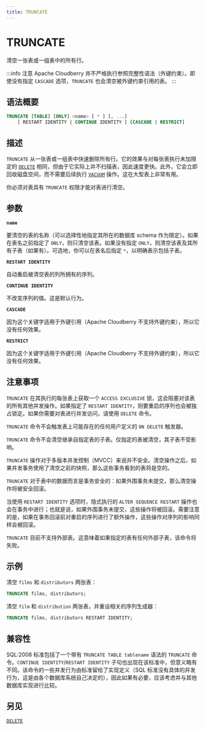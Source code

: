 ```yaml
---
title: TRUNCATE
---
```


# TRUNCATE

清空一张表或一组表中的所有行。

:::info 注意
Apache Cloudberry 并不严格执行参照完整性语法（外键约束）。即使没有指定 `CASCADE` 选项，`TRUNCATE` 也会清空被外键约束引用的表。
:::

## 语法概要

```sql
TRUNCATE [TABLE] [ONLY] <name> [ * ] [, ...] 
    [ RESTART IDENTITY | CONTINUE IDENTITY ] [CASCADE | RESTRICT]
```

## 描述

`TRUNCATE` 从一张表或一组表中快速删除所有行。它的效果与对每张表执行未加限定的 [`DELETE`](https://github.com/cloudberrydb/cloudberrydb-site/blob/cbdb-doc-validation/docs/sql-stmts/delete.md) 相同，但由于它实际上并不扫描表，因此速度更快。此外，它会立即回收磁盘空间，而不需要后续执行 [`VACUUM`](https://github.com/cloudberrydb/cloudberrydb-site/blob/cbdb-doc-validation/docs/sql-stmts/vacuum.md) 操作。这在大型表上非常有用。

你必须对表具有 `TRUNCATE` 权限才能对表进行清空。

## 参数

**`name`**

要清空的表的名称（可以选择性地指定其所在的数据库 schema 作为限定）。如果在表名之前指定了 `ONLY`，则只清空该表。如果没有指定 `ONLY`，则清空该表及其所有子表（如果有）。可选地，你可以在表名后指定 `*`，以明确表示包括子表。

**`RESTART IDENTITY`**

自动重启被清空表的列所拥有的序列。

**`CONTINUE IDENTITY`**

不改变序列的值。这是默认行为。

**`CASCADE`**

因为这个关键字适用于外键引用（Apache Cloudberry 不支持外键约束），所以它没有任何效果。

**`RESTRICT`**

因为这个关键字适用于外键引用（Apache Cloudberry 不支持外键约束），所以它没有任何效果。

## 注意事项

`TRUNCATE` 在其执行的每张表上获取一个 `ACCESS EXCLUSIVE` 锁，这会阻塞对该表的所有其他并发操作。如果指定了 `RESTART IDENTITY`，则要重启的序列也会被独占锁定。如果你需要对表进行并发访问，请使用 `DELETE` 命令。

`TRUNCATE` 命令不会触发表上可能存在的任何用户定义的 `ON DELETE` 触发器。

`TRUNCATE` 命令不会清空继承自指定表的子表。仅指定的表被清空，其子表不受影响。

`TRUNCATE` 操作对于多版本并发控制（MVCC）来说并不安全。清空操作之后，如果并发事务使用了清空之前的快照，那么这些事务看到的表将是空的。

`TRUNCATE` 对于表中的数据而言是事务安全的：如果外围事务未提交，那么清空操作将被安全回滚。

当使用 `RESTART IDENTITY` 选项时，隐式执行的 `ALTER SEQUENCE RESTART` 操作也会在事务中进行；也就是说，如果外围事务未提交，这些操作将被回滚。需要注意的是，如果在事务回滚前对重启的序列进行了额外操作，这些操作对序列的影响同样会被回滚。

`TRUNCATE` 目前不支持外部表。这意味着如果指定的表有任何外部子表，该命令将失败。

## 示例

清空 `films` 和 `distributors` 两张表：

```sql
TRUNCATE films, distributors;
```

清空 `film` 和 `distribution` 两张表，并重设相关的序列生成器：

```sql
TRUNCATE films, distributors RESTART IDENTITY;
```

## 兼容性

SQL:2008 标准包括了一个带有 `TRUNCATE TABLE tablename` 语法的 `TRUNCATE` 命令。`CONTINUE IDENTITY`/`RESTART IDENTITY` 子句也出现在该标准中，但意义略有不同。该命令的一些并发行为由标准留给了实现定义（SQL 标准没有具体的并发行为，这是由各个数据库系统自己决定的），因此如果有必要，应该考虑并与其他数据库实现进行比较。

## 另见

[`DELETE`](https://github.com/cloudberrydb/cloudberrydb-site/blob/cbdb-doc-validation/docs/sql-stmts/delete.md)
